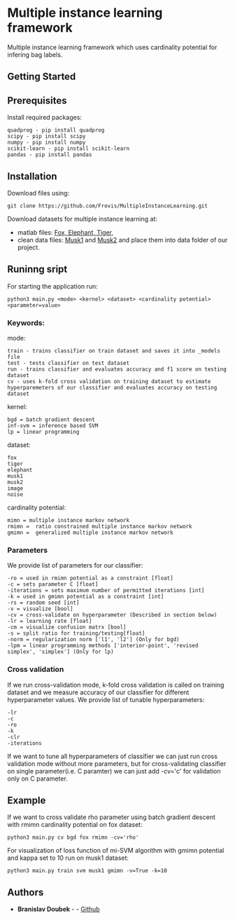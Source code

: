 # Multiple instance learning framework

Multiple instance learning framework which uses cardinality potential for infering bag labels.

## Getting Started
## Prerequisites
Install required packages:
```
quadprog - pip install quadprog
scipy - pip install scipy
numpy - pip install numpy
scikit-learn - pip install scikit-learn
pandas - pip install pandas
```
## Installation
Download files using:
```
git clone https://github.com/Frovis/MultipleInstanceLearning.git
```
Download datasets for multiple instance learning at:
* matlab files: [Fox, Elephant, Tiger](http://www.cs.columbia.edu/~andrews/mil/datasets.html), 
* clean data files: [Musk1](https://archive.ics.uci.edu/ml/datasets/Musk+(Version+1)) and [Musk2](https://archive.ics.uci.edu/ml/datasets/Musk+(Version+2))
and place them into data folder of our project.
## Runinng sript
For starting the application run: 
```
python3 main.py <mode> <kernel> <dataset> <cardinality potential> <parameter=value>
```
### Keywords:
mode:
```
train - trains classifier on train dataset and saves it into _models file
test - tests classifier on test dataset
run - trains classifier and evaluates accuracy and f1 score on testing dataset
cv - uses k-fold cross validation on training dataset to estimate hyperparemeters of our classifier and evaluates accuracy on testing dataset
```

kernel:
```
bgd = batch gradient descent
inf-svm = inference based SVM
lp = linear programming
```
dataset:
```
fox
tiger
elephant
musk1
musk2
image
noise
```
cardinality potential:
```
mimn = multiple instance markov network
rmimn =  ratio constrained multiple instance markov network
gmimn =  generalized multiple instance markov network
```
### Parameters
We provide list of parameters for our classifier:
```
-ro = used in rmimn potential as a constraint [float]
-c = sets parameter C [float]
-iterations = sets maximum number of permitted iterations [int]
-k = used in gmimn potential as a constraint [int]
-rs = random seed [int]
-v = visualize [bool]
-cv = cross-validate on hyperparameter (Described in section below)
-lr = learning rate [float]
-cm = visualize confusion matrx [bool]
-s = split ratio for training/testing[float]
-norm = regularization norm ['l1', 'l2'] (Only for bgd)
-lpm = linear programming methods ['interior-point', 'revised simplex', 'simplex'] (Only for lp)
```
### Cross validation
If we run cross-validation mode, k-fold cross validation is called on training dataset and we measure accuracy of our classifier for different hyperparameter values. We provide list of tunable hyperparameters:
```
-lr
-c
-ro
-k
-clr
-iterations
```
If we want to tune all hyperparameters of classifier we can just run cross validation mode without more parameters, but for cross-validating classifier on single parameter(i.e. C paramter) we can just add -cv='c' for validation only on C parameter.
## Example
If we want to cross validate rho parameter using batch gradient descent with rmimn cardinality potential on fox dataset:
```
python3 main.py cv bgd fox rmimn -cv='rho'
```
For visualization of loss function of mi-SVM algorithm with gmimn potential and kappa set to 10 run on musk1 dataset:
```
python3 main.py train svm musk1 gmimn -v=True -k=10
```


## Authors

* **Branislav Doubek** -  - [Github](https://github.com/branislav-doubek)
